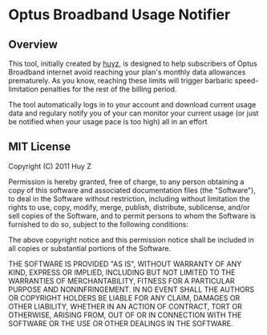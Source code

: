 Optus Broadband Usage Notifier
==============================

Overview
--------
This tool, initially created by [huyz](https://github.com/huyz), is designed
to help subscribers of Optus Broadband internet avoid reaching your plan's
monthly data allowances prematurely.
As you know, reaching these limits will trigger barbaric speed-limitation
penalties for the rest of the billing period.

The tool automatically logs in to your account and download current usage data
and regulary notify you of your can monitor your current usage (or just be
notified when your usage pace is too high) all in an effort

MIT License
-----------

Copyright (C) 2011 Huy Z

Permission is hereby granted, free of charge, to any person obtaining
a copy of this software and associated documentation files (the
"Software"), to deal in the Software without restriction, including
without limitation the rights to use, copy, modify, merge, publish,
distribute, sublicense, and/or sell copies of the Software, and to
permit persons to whom the Software is furnished to do so, subject to
the following conditions:

The above copyright notice and this permission notice shall be
included in all copies or substantial portions of the Software.

THE SOFTWARE IS PROVIDED "AS IS", WITHOUT WARRANTY OF ANY KIND,
EXPRESS OR IMPLIED, INCLUDING BUT NOT LIMITED TO THE WARRANTIES OF
MERCHANTABILITY, FITNESS FOR A PARTICULAR PURPOSE AND
NONINFRINGEMENT. IN NO EVENT SHALL THE AUTHORS OR COPYRIGHT HOLDERS BE
LIABLE FOR ANY CLAIM, DAMAGES OR OTHER LIABILITY, WHETHER IN AN ACTION
OF CONTRACT, TORT OR OTHERWISE, ARISING FROM, OUT OF OR IN CONNECTION
WITH THE SOFTWARE OR THE USE OR OTHER DEALINGS IN THE SOFTWARE.
